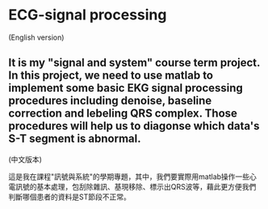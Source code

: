 # ECG-signal processing

(English version)

It is my "signal and system" course term project. In this project, we need to use matlab to implement some basic EKG signal processing procedures including denoise, baseline correction and lebeling QRS complex. Those procedures will help us to diagonse which data's S-T segment is abnormal.
--------------------------------------------------------------------------------------------------------------------------------------------------------------------
(中文版本)

這是我在課程"訊號與系統"的學期專題，其中，我們要實際用matlab操作一些心電訊號的基本處理，包刮除雜訊、基現移除、標示出QRS波等，藉此更方便我們判斷哪個患者的資料是ST節段不正常。
